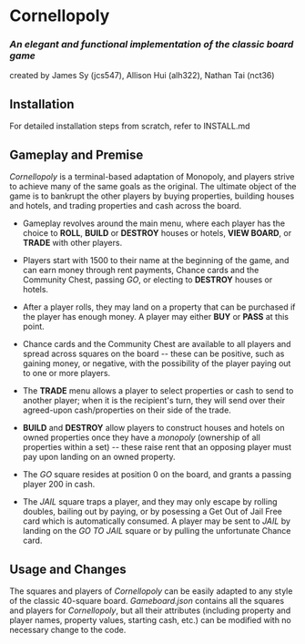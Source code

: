 # Cornellopoly
### *An elegant and functional implementation of the classic board game*

created by James Sy (jcs547), Allison Hui (alh322), Nathan Tai (nct36)

## Installation

For detailed installation steps from scratch, refer to INSTALL.md

## Gameplay and Premise

*Cornellopoly* is a terminal-based adaptation of Monopoly, and players strive
to achieve many of the same goals as the original. The ultimate object of the
game is to bankrupt the other players by buying properties, building houses and
hotels, and trading properties and cash across the board.

- Gameplay revolves around the main menu, where each player has the choice to
  **ROLL**, **BUILD** or **DESTROY** houses or hotels, **VIEW BOARD**, or
  **TRADE** with other players.

- Players start with 1500 to their name at the beginning of the game, and can
  earn money through rent payments, Chance cards and the Community Chest, passing
  *GO*, or electing to **DESTROY** houses or hotels.

- After a player rolls, they may land on a property that can be purchased if the
  player has enough money. A player may either **BUY** or **PASS** at this point.

- Chance cards and the Community Chest are available to all players and spread
  across squares on the board -- these can be positive, such as gaining money,
  or negative, with the possibility of the player paying out to one or more
  players.

- The **TRADE** menu allows a player to select properties or cash to send to
  another player; when it is the recipient's turn, they will send over their
  agreed-upon cash/properties on their side of the trade.

- **BUILD** and **DESTROY** allow players to construct houses and hotels on
  owned properties once they have a *monopoly* (ownership of all properties
  within a set) -- these raise rent that an opposing player must pay upon
  landing on an owned property.

- The *GO* square resides at position 0 on the board, and grants a passing
  player 200 in cash.

- The *JAIL* square traps a player, and they may only escape by rolling doubles,
  bailing out by paying, or by posessing a Get Out of Jail Free card which is
  automatically consumed. A player may be sent to *JAIL* by landing on the
  *GO TO JAIL* square or by pulling the unfortunate Chance card.

## Usage and Changes

The squares and players of *Cornellopoly* can be easily adapted to any style
of the classic 40-square board. *Gameboard.json* contains all the squares and
players for *Cornellopoly*, but all their attributes (including property and 
player names, property values, starting cash, etc.) can be modified with no
necessary change to the code.
